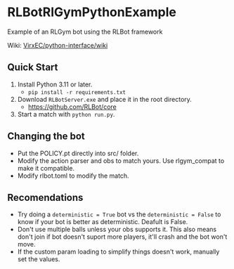 # RLBotRlGymPythonExample

Example of an RLGym bot using the RLBot framework

Wiki: [VirxEC/python-interface/wiki](https://github.com/VirxEC/python-interface/wiki)

## Quick Start

1. Install Python 3.11 or later.
   - `pip install -r requirements.txt`
1. Download `RLBotServer.exe` and place it in the root directory.
   - <https://github.com/RLBot/core>
1. Start a match with `python run.py`.

## Changing the bot

- Put the POLICY.pt directly into src/ folder.
- Modify the action parser and obs to match yours. Use rlgym_compat to make it compatible.
- Modify rlbot.toml to modify the match.

## Recomendations

- Try doing a `deterministic = True` bot vs the `deterministic = False` to know if your bot is better as deterministic. Deafult is False.
- Don't use multiple balls unless your obs supports it. This also means don't join if bot doesn't suport more players, it'll crash and the bot won't move.
- If the custom param loading to simplify things doesn't work, manually set the values.
